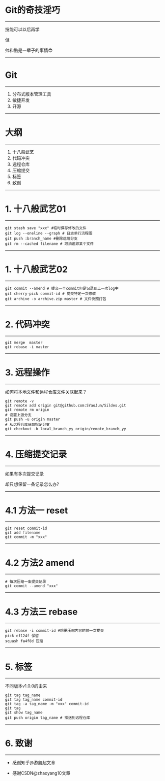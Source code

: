 # Git的奇技淫巧
--------------
技能可以以后再学

但

帅和酷是一辈子的事情😎

---

# Git
--------------
1. 分布式版本管理工具
2. 敏捷开发
3. 开源

---

# 大纲
--------------
1. 十八般武艺
2. 代码冲突 
3. 远程仓库
4. 压缩提交
5. 标签
6. 致谢


---

# 1. 十八般武艺01
--------------

```git[1|2|3|4]
git stash save "xxx" #临时保存修改的文件
git log --oneline --graph # 日志单行流程图
git push :branch_name #删除远端分支
git rm --cached filename # 取消追踪某个文件
```

---

# 1. 十八般武艺02
--------------

```[1|2|3]
git commit --amend # 提交一个commit但是记录到上一次log中
git cherry-pick commit-id # 提交特定一次修改
git archive -o archive.zip master # 文件快照打包

```

---

# 2. 代码冲突
--------------
```git
git merge  master
git rebase -i master
```

---

# 3. 远程操作
--------------
如何将本地文件和远程仓库文件关联起来？
```git[1 | 2-3 | 4-7]
git remote -v 
git remote add origin git@github.com:SYaoJun/Sildes.git 
git remote rm origin 
# 设置上游分支
git push -u origin master 
# 从远程仓库获取指定分支
git checkout -b local_branch_yy origin/remote_branch_yy  
```

---
# 4. 压缩提交记录
--------------
如果有多次提交记录

却只想保留一条记录怎么办?

---

# 4.1 方法一 reset
--------------
```
git reset commit-id  
git add filename
git commit -m "xxx"
```

---

# 4.2 方法2 amend
--------------
``` git
# 每次压缩一条提交记录
git commit --amend "xxx" 
```

---

# 4.3 方法三 rebase
--------------
```
git rebase -i commit-id #想要压缩内容的前一次提交
pick ef124f 保留
squash fa4f8d 压缩
```
---

# 5. 标签
--------------
不同版本v1.0.0的由来
```
git tag tag_name
git tag tag_name commit-id
git tag -a tag_name -m "xxx" commit-id
git tag
git show tag_name
git push origin tag_name # 推送到远程仓库
```

---

# 6. 致谢
--------------
- 感谢知乎@游凯超文章

- 感谢CSDN@zhaoyang10文章